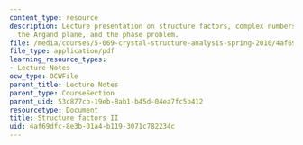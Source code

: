 ```yaml
---
content_type: resource
description: Lecture presentation on structure factors, complex numbers, Euler's equation,
  the Argand plane, and the phase problem.
file: /media/courses/5-069-crystal-structure-analysis-spring-2010/4af69dfc8e3b01a4b1193071c782234c_phasing_handout1.pdf
file_type: application/pdf
learning_resource_types:
- Lecture Notes
ocw_type: OCWFile
parent_title: Lecture Notes
parent_type: CourseSection
parent_uid: 53c877cb-19eb-8ab1-b45d-04ea7fc5b412
resourcetype: Document
title: Structure factors II
uid: 4af69dfc-8e3b-01a4-b119-3071c782234c
---
```

